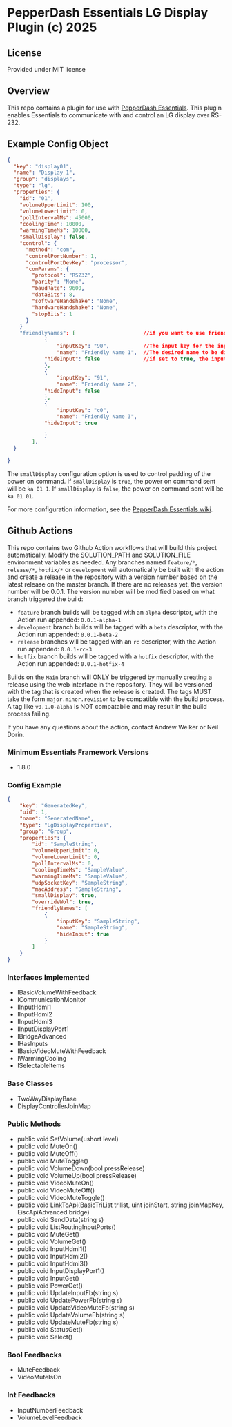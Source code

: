# PepperDash Essentials LG Display Plugin (c) 2025

## License

Provided under MIT license

## Overview

This repo contains a plugin for use with [PepperDash Essentials](https://github.com/PepperDash/Essentials). This plugin enables Essentials to communicate with and control an LG display over RS-232.

## Example Config Object

```json
{
  "key": "display01",
  "name": "Display 1",
  "group": "displays",
  "type": "lg",
  "properties": {
    "id": "01",
    "volumeUpperLimit": 100,
    "volumeLowerLimit": 0,
    "pollIntervalMs": 45000,
    "coolingTime": 10000,
    "warmingTimeMs": 10000,
    "smallDisplay": false,
    "control": {
      "method": "com",
      "controlPortNumber": 1,
      "controlPortDevKey": "processor",
      "comParams": {
        "protocol": "RS232",
        "parity": "None",
        "baudRate": 9600,
        "dataBits": 8,
        "softwareHandshake": "None",
        "hardwareHandshake": "None",
        "stopBits": 1
      }
    }
    "friendlyNames": [                      //if you want to use friendly names, add this section
	        {
	        	"inputKey": "90",           //The input key for the input you want to use a friendly name for, this has to a valid input key(90,91,c0)
	        	"name": "Friendly Name 1",  //The desired name to be displayed on the screen
            "hideInput": false              //if set to true, the input will not be displayed in the list of inputs
	        },
	        {
	        	"inputKey": "91",
	        	"name": "Friendly Name 2",
            "hideInput": false
	        },
	        {
	        	"inputKey": "c0",
	        	"name": "Friendly Name 3",
            "hideInput": true

	        }
        ],
  }

}
```

The `smallDisplay` configuration option is used to control padding of the power on command. If `smallDisplay` is `true`, the power on command sent will be `ka 01 1`. If `smallDisplay` is `false`, the power on command sent will be `ka 01 01`.

For more configuration information, see the [PepperDash Essentials wiki](https://github.com/PepperDash/Essentials/wiki).

## Github Actions

This repo contains two Github Action workflows that will build this project automatically. Modify the SOLUTION_PATH and SOLUTION_FILE environment variables as needed. Any branches named `feature/*`, `release/*`, `hotfix/*` or `development` will automatically be built with the action and create a release in the repository with a version number based on the latest release on the master branch. If there are no releases yet, the version number will be 0.0.1. The version number will be modified based on what branch triggered the build:

- `feature` branch builds will be tagged with an `alpha` descriptor, with the Action run appended: `0.0.1-alpha-1`
- `development` branch builds will be tagged with a `beta` descriptor, with the Action run appended: `0.0.1-beta-2`
- `release` branches will be tagged with an `rc` descriptor, with the Action run appended: `0.0.1-rc-3`
- `hotfix` branch builds will be tagged with a `hotfix` descriptor, with the Action run appended: `0.0.1-hotfix-4`

Builds on the `Main` branch will ONLY be triggered by manually creating a release using the web interface in the repository. They will be versioned with the tag that is created when the release is created. The tags MUST take the form `major.minor.revision` to be compatible with the build process. A tag like `v0.1.0-alpha` is NOT compatabile and may result in the build process failing.

If you have any questions about the action, contact Andrew Welker or Neil Dorin.
<!-- START Minimum Essentials Framework Versions -->
### Minimum Essentials Framework Versions

- 1.8.0
<!-- END Minimum Essentials Framework Versions -->
<!-- START Config Example -->
### Config Example

```json
{
    "key": "GeneratedKey",
    "uid": 1,
    "name": "GeneratedName",
    "type": "LgDisplayProperties",
    "group": "Group",
    "properties": {
        "id": "SampleString",
        "volumeUpperLimit": 0,
        "volumeLowerLimit": 0,
        "pollIntervalMs": 0,
        "coolingTimeMs": "SampleValue",
        "warmingTimeMs": "SampleValue",
        "udpSocketKey": "SampleString",
        "macAddress": "SampleString",
        "smallDisplay": true,
        "overrideWol": true,
        "friendlyNames": [
            {
                "inputKey": "SampleString",
                "name": "SampleString",
                "hideInput": true
            }
        ]
    }
}
```
<!-- END Config Example -->
<!-- START Supported Types -->

<!-- END Supported Types -->
<!-- START Join Maps -->

<!-- END Join Maps -->
<!-- START Interfaces Implemented -->
### Interfaces Implemented

- IBasicVolumeWithFeedback
- ICommunicationMonitor
- IInputHdmi1
- IInputHdmi2
- IInputHdmi3
- IInputDisplayPort1
- IBridgeAdvanced
- IHasInputs<string>
- IBasicVideoMuteWithFeedback
- IWarmingCooling
- ISelectableItems<string>
<!-- END Interfaces Implemented -->
<!-- START Base Classes -->
### Base Classes

- TwoWayDisplayBase
- DisplayControllerJoinMap
<!-- END Base Classes -->
<!-- START Public Methods -->
### Public Methods

- public void SetVolume(ushort level)
- public void MuteOn()
- public void MuteOff()
- public void MuteToggle()
- public void VolumeDown(bool pressRelease)
- public void VolumeUp(bool pressRelease)
- public void VideoMuteOn()
- public void VideoMuteOff()
- public void VideoMuteToggle()
- public void LinkToApi(BasicTriList trilist, uint joinStart, string joinMapKey, EiscApiAdvanced bridge)
- public void SendData(string s)
- public void ListRoutingInputPorts()
- public void MuteGet()
- public void VolumeGet()
- public void InputHdmi1()
- public void InputHdmi2()
- public void InputHdmi3()
- public void InputDisplayPort1()
- public void InputGet()
- public void PowerGet()
- public void UpdateInputFb(string s)
- public void UpdatePowerFb(string s)
- public void UpdateVideoMuteFb(string s)
- public void UpdateVolumeFb(string s)
- public void UpdateMuteFb(string s)
- public void StatusGet()
- public void Select()
<!-- END Public Methods -->
<!-- START Bool Feedbacks -->
### Bool Feedbacks

- MuteFeedback
- VideoMuteIsOn
<!-- END Bool Feedbacks -->
<!-- START Int Feedbacks -->
### Int Feedbacks

- InputNumberFeedback
- VolumeLevelFeedback
<!-- END Int Feedbacks -->
<!-- START String Feedbacks -->

<!-- END String Feedbacks -->
